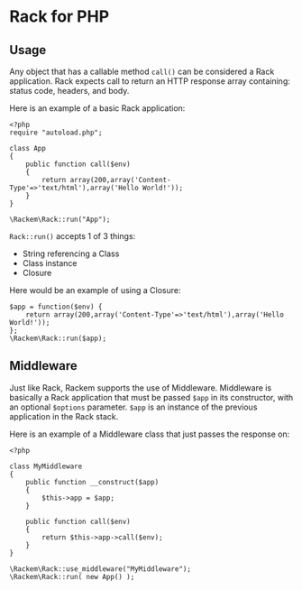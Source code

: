 # Rack for PHP

## Usage

Any object that has a callable method `call()` can be considered a Rack application. Rack expects call to return an HTTP response array containing: status code, headers, and body.

Here is an example of a basic Rack application:

    <?php
    require "autoload.php";
    
    class App
    {
	    public function call($env)
	    {
		    return array(200,array('Content-Type'=>'text/html'),array('Hello World!'));
	    }
    }
    
    \Rackem\Rack::run("App");

`Rack::run()` accepts 1 of 3 things:

 - String referencing a Class
 - Class instance
 - Closure
 
Here would be an example of using a Closure:

    $app = function($env) {
    	return array(200,array('Content-Type'=>'text/html'),array('Hello World!'));
    };
    \Rackem\Rack::run($app);

## Middleware

Just like Rack, Rackem supports the use of Middleware. Middleware is basically a Rack application that must be passed `$app` in its constructor, with an optional `$options` parameter. `$app` is an instance of the previous application in the Rack stack.

Here is an example of a Middleware class that just passes the response on:

    <?php
    
    class MyMiddleware
    {
    	public function __construct($app)
    	{
    		$this->app = $app;
    	}
    	
    	public function call($env)
    	{
    		return $this->app->call($env);
    	}
    }
    
    \Rackem\Rack::use_middleware("MyMiddleware");
    \Rackem\Rack::run( new App() );

